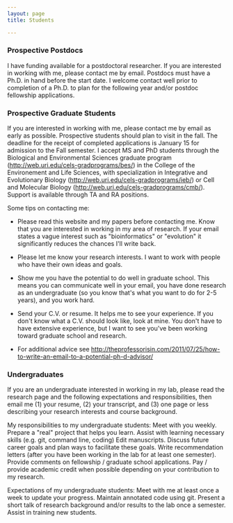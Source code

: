 ```yaml
---
layout: page
title: Students

---
```


### Prospective Postdocs
I have funding available for a postdoctoral researcher. If you are interested in working with me, please contact me by email. Postdocs must have a Ph.D. in hand before the start date. I welcome contact well prior to completion of a Ph.D. to plan for the following year and/or postdoc fellowship applications.

### Prospective Graduate Students

If you are interested in working with me, please contact me by email as early as possible. Prospective students should plan to visit in the fall. The deadline for the receipt of completed applications is January 15 for admission to the Fall semester. I accept MS and PhD students through the Biological and Environmental Sciences graduate program (http://web.uri.edu/cels-gradprograms/bes/) in the College of the Environement and Life Sciences, with specialization in Integrative and Evolutionary Biology (http://web.uri.edu/cels-gradprograms/ieb/) or Cell and Molecular Biology (http://web.uri.edu/cels-gradprograms/cmb/). Support is available through TA and RA positions.

Some tips on contacting me:

- Please read this website and my papers before contacting me. Know that you are interested in working in my area of research. If your email states a vague interest such as "bioinformatics" or "evolution" it significantly reduces the chances I'll write back.

- Please let me know your research interests. I want to work with people who have their own ideas and goals. 

- Show me you have the potential to do well in graduate school. This means you can communicate well in your email, you have done research as an undergraduate (so you know that's what you want to do for 2-5 years), and you work hard.

- Send your C.V. or resume. It helps me to see your experience. If you don't know what a C.V. should look like, look at mine. You don't have to have extensive experience, but I want to see you've been working toward graduate school and research. 

- For additional advice see http://theprofessorisin.com/2011/07/25/how-to-write-an-email-to-a-potential-ph-d-advisor/


### Undergraduates

If you are an undergraduate interested in working in my lab, please read the research page and the following expectations and responsibilities, then email me (1) your resume, (2) your transcript, and (3) one page or less describing your research interests and course background.

My responsibilities to my undergraduate students: 
Meet with you weekly.
Prepare a "real" project that helps you learn.
Assist with learning necessary skills (e.g. git, command line, coding)
Edit manuscripts.
Discuss future career goals and plan ways to facilitate these goals.
Write recommendation letters (after you have been working in the lab for at least one semester).
Provide comments on fellowship / graduate school applications.
Pay / provide academic credit when possible depending on your contribution to my research.

Expectations of my undergraduate students:
Meet with me at least once a week to update your progress.
Maintain annotated code using git.
Present a short talk of research background and/or results to the lab once a semester.
Assist in training new students.
